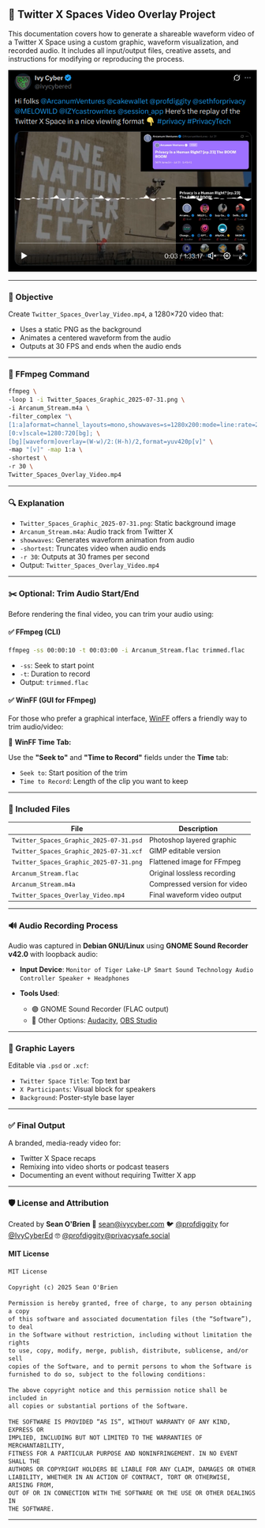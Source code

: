 ## 📼 Twitter X Spaces Video Overlay Project

This documentation covers how to generate a shareable waveform video of a Twitter X Space using a custom graphic, waveform visualization, and recorded audio. It includes all input/output files, creative assets, and instructions for modifying or reproducing the process.

![The final video on Twitter X](screenshot.png)

---

### 🎯 Objective

Create `Twitter_Spaces_Overlay_Video.mp4`, a 1280×720 video that:

* Uses a static PNG as the background
* Animates a centered waveform from the audio
* Outputs at 30 FPS and ends when the audio ends

---

### 🧪 FFmpeg Command

```bash
ffmpeg \
-loop 1 -i Twitter_Spaces_Graphic_2025-07-31.png \
-i Arcanum_Stream.m4a \
-filter_complex "\
[1:a]aformat=channel_layouts=mono,showwaves=s=1280x200:mode=line:rate=25:colors=white[waveform]; \
[0:v]scale=1280:720[bg]; \
[bg][waveform]overlay=(W-w)/2:(H-h)/2,format=yuv420p[v]" \
-map "[v]" -map 1:a \
-shortest \
-r 30 \
Twitter_Spaces_Overlay_Video.mp4
```

---

### 🔍 Explanation

* `Twitter_Spaces_Graphic_2025-07-31.png`: Static background image
* `Arcanum_Stream.m4a`: Audio track from Twitter X
* `showwaves`: Generates waveform animation from audio
* `-shortest`: Truncates video when audio ends
* `-r 30`: Outputs at 30 frames per second
* Output: `Twitter_Spaces_Overlay_Video.mp4`

---

### ✂️ Optional: Trim Audio Start/End

Before rendering the final video, you can trim your audio using:

#### ✅ FFmpeg (CLI)

```bash
ffmpeg -ss 00:00:10 -t 00:03:00 -i Arcanum_Stream.flac trimmed.flac
```

* `-ss`: Seek to start point
* `-t`: Duration to record
* Output: `trimmed.flac`

#### ✅ WinFF (GUI for FFmpeg)

For those who prefer a graphical interface, [WinFF](https://github.com/WinFF/winff) offers a friendly way to trim audio/video:

📸 **WinFF Time Tab:**

Use the **"Seek to"** and **"Time to Record"** fields under the **Time** tab:

* `Seek to`: Start position of the trim
* `Time to Record`: Length of the clip you want to keep

---

### 📁 Included Files

| File                                    | Description                  |
| --------------------------------------- | ---------------------------- |
| `Twitter_Spaces_Graphic_2025-07-31.psd` | Photoshop layered graphic    |
| `Twitter_Spaces_Graphic_2025-07-31.xcf` | GIMP editable version        |
| `Twitter_Spaces_Graphic_2025-07-31.png` | Flattened image for FFmpeg   |
| `Arcanum_Stream.flac`                   | Original lossless recording  |
| `Arcanum_Stream.m4a`                    | Compressed version for video |
| `Twitter_Spaces_Overlay_Video.mp4`      | Final waveform video output  |

---

### 🔊 Audio Recording Process

Audio was captured in **Debian GNU/Linux** using **GNOME Sound Recorder v42.0** with loopback audio:

* **Input Device**:
  `Monitor of Tiger Lake-LP Smart Sound Technology Audio Controller Speaker + Headphones`

* **Tools Used**:

  * 🟣 GNOME Sound Recorder (FLAC output)
  * 🧰 Other Options: [Audacity](https://audacityteam.org), [OBS Studio](https://obsproject.com)

---

### 🧱 Graphic Layers

Editable via `.psd` or `.xcf`:

* `Twitter Space Title`: Top text bar
* `X Participants`: Visual block for speakers
* `Background`: Poster-style base layer

---

### ✅ Final Output

A branded, media-ready video for:

* Twitter X Space recaps
* Remixing into video shorts or podcast teasers
* Documenting an event without requiring Twitter X app

---

### 🛡️ License and Attribution

Created by **Sean O'Brien**
📧 [sean@ivycyber.com](mailto:sean@ivycyber.com)
🐦 [@profdiggity](https://twitter.com/profdiggity) for [@IvyCyberEd](https://twitter.com/IvyCyberEd)
🤓 [@profdiggity@privacysafe.social](https://privacysafe.social/@profdiggity)

#### MIT License

```
MIT License

Copyright (c) 2025 Sean O'Brien

Permission is hereby granted, free of charge, to any person obtaining a copy
of this software and associated documentation files (the “Software”), to deal
in the Software without restriction, including without limitation the rights
to use, copy, modify, merge, publish, distribute, sublicense, and/or sell
copies of the Software, and to permit persons to whom the Software is
furnished to do so, subject to the following conditions:

The above copyright notice and this permission notice shall be included in
all copies or substantial portions of the Software.

THE SOFTWARE IS PROVIDED “AS IS”, WITHOUT WARRANTY OF ANY KIND, EXPRESS OR
IMPLIED, INCLUDING BUT NOT LIMITED TO THE WARRANTIES OF MERCHANTABILITY,
FITNESS FOR A PARTICULAR PURPOSE AND NONINFRINGEMENT. IN NO EVENT SHALL THE
AUTHORS OR COPYRIGHT HOLDERS BE LIABLE FOR ANY CLAIM, DAMAGES OR OTHER
LIABILITY, WHETHER IN AN ACTION OF CONTRACT, TORT OR OTHERWISE, ARISING FROM,
OUT OF OR IN CONNECTION WITH THE SOFTWARE OR THE USE OR OTHER DEALINGS IN
THE SOFTWARE.
```

---
